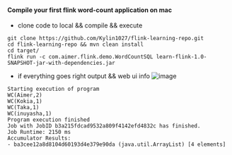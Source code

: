 #### Compile your first flink word-count application on mac 

* clone code to local && compile && execute 

``` 
git clone https://github.com/Kylin1027/flink-learning-repo.git 
cd flink-learning-repo && mvn clean install 
cd target/ 
flink run -c com.aimer.flink.demo.WordCountSQL learn-flink-1.0-SNAPSHOT-jar-with-dependencies.jar
```
* if everything goes right output && web ui info ![image](https://github.com/Kylin1027/flink-learning-repo/blob/master/documents/png/first-app.png) 

```
Starting execution of program
WC(Aimer,2)
WC(Kokia,1)
WC(Taka,1)
WC(inuyasha,1)
Program execution finished
Job with JobID b3a215fdcad9532a809f4142efd4832c has finished.
Job Runtime: 2150 ms
Accumulator Results:
- ba3cee12a8d8104d60193d4e379e90da (java.util.ArrayList) [4 elements]
```
